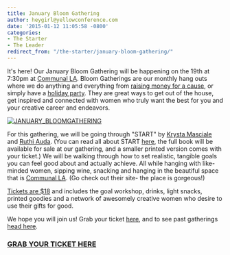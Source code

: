 ```yaml
---
title: January Bloom Gathering
author: heygirl@yellowconference.com
date: '2015-01-12 11:05:58 -0800'
categories:
- The Starter
- The Leader
redirect_from: "/the-starter/january-bloom-gathering/"
---
```


It's here! Our January Bloom Gathering will be happening on the 19th at 7:30pm at [Communal LA](http://www.communal-la.com/). Bloom Gatherings are our monthly hang outs where we do anything and everything from [raising money for a cause](http://yellowconference.com/category/bloom-for-hope/), or simply have a [holiday party](http://yellowconference.com/december-bloom-gathering-recap/). They are great ways to get out of the house, get inspired and connected with women who truly want the best for you and your creative career and endeavors.

[![JANUARY_BLOOMGATHERING](http://yellowconference.com/wp-content/uploads/2015/01/JANUARY_BLOOMGATHERING.jpg)](http://yellowconference.com/wp-content/uploads/2015/01/JANUARY_BLOOMGATHERING.jpg)

For this gathering, we will be going through "START" by [Krysta Masciale](http://www.stilettosontherocks.com/) and [Ruthi Auda](http://work.ruthiauda.com/). (You can read all about START [here](http://www.stilettosontherocks.com/start-your-quarterly-guide-to-goal-domination/), the full book will be available for sale at our gathering, and a smaller printed version comes with your ticket.) We will be walking through how to set realistic, tangible goals you can feel good about and actually achieve. All while hanging with like-minded women, sipping wine, snacking and hanging in the beautiful space that is [Communal LA](http://www.communal-la.com/). (Go check out their site- the place is gorgeous!)

[Tickets are $18](https://ti.to/yellowconference/januarybloomgathering) and includes the goal workshop, drinks, light snacks, printed goodies and a network of awesomely creative women who desire to use their gifts for good.

We hope you will join us! Grab your ticket [here](https://ti.to/yellowconference/januarybloomgathering), and to see past gatherings [head here](http://yellowconference.com/category/bloom-gatherings/).

### [GRAB YOUR TICKET HERE](https://ti.to/yellowconference/januarybloomgathering)

